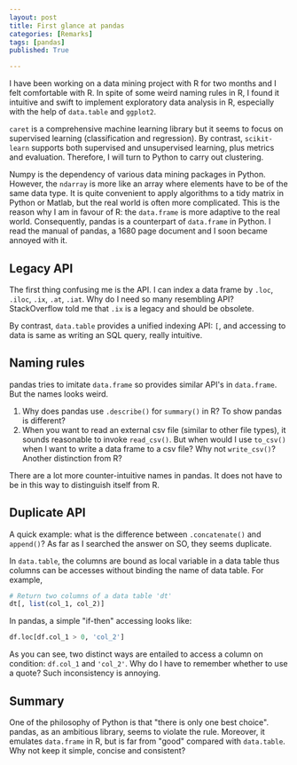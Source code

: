 ```yaml
---
layout: post
title: First glance at pandas
categories: [Remarks]
tags: [pandas]
published: True

---
```

I have been working on a data mining project with R for two months and I felt comfortable with R. In spite of some weird naming rules in R, I found it intuitive and swift to implement exploratory data analysis in R, especially with the help of `data.table` and `ggplot2`.

`caret` is a comprehensive machine learning library but it seems to focus on supervised learning (classification and regression). By contrast, `scikit-learn` supports both supervised and unsupervised learning, plus metrics and evaluation. Therefore, I will turn to Python to carry out clustering.

Numpy is the dependency of various data mining packages in Python. However, the `ndarray` is more like an array where elements have to be of the same data type. It is quite convenient to apply algorithms to a tidy matrix in Python or Matlab, but the real world is often more complicated. This is the reason why I am in favour of R: the `data.frame` is more adaptive to the real world. Consequently, pandas is a counterpart of `data.frame` in Python. I read the manual of pandas, a 1680 page document and I soon became annoyed with it.

## Legacy API

The first thing confusing me is the API. I can index a data frame by `.loc`, `.iloc`, `.ix`, `.at`, `.iat`. Why do I need so many resembling API? StackOverflow told me that `.ix` is a legacy and should be obsolete.

By contrast, `data.table` provides a unified indexing API: `[`, and accessing to data is same as writing an SQL query, really intuitive.

## Naming rules

pandas tries to imitate `data.frame` so provides similar API's in `data.frame`. But the names looks weird.

1. Why does pandas use `.describe()` for `summary()` in R? To show pandas is different?
2. When you want to read an external csv file (similar to other file types), it sounds reasonable to invoke `read_csv()`. But when would I use `to_csv()` when I want to write a data frame to a csv file? Why not `write_csv()`? Another distinction from R?

There are a lot more counter-intuitive names in pandas. It does not have to be in this way to distinguish itself from R.


## Duplicate API

A quick example: what is the difference between `.concatenate()` and `append()`? As far as I searched the answer on SO, they seems duplicate. 

In `data.table`, the columns are bound as local variable in a data table thus columns can be accesses without binding the name of data table. For example,

```R
# Return two columns of a data table 'dt'
dt[, list(col_1, col_2)]
```

In pandas, a simple "if-then" accessing looks like:

```Python
df.loc[df.col_1 > 0, 'col_2']
```

As you can see, two distinct ways are entailed to access a column on condition: `df.col_1` and `'col_2'`. Why do I have to remember whether to use a quote? Such inconsistency is annoying.


## Summary

One of the philosophy of Python is that "there is only one best choice". pandas, as an ambitious library, seems to violate the rule. Moreover, it emulates `data.frame` in R, but is far from "good" compared with `data.table`. Why not keep it simple, concise and consistent?